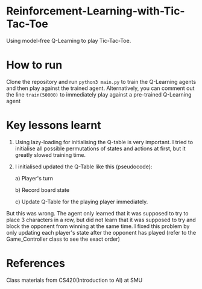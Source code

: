 # Reinforcement-Learning-with-Tic-Tac-Toe
Using model-free Q-Learning to play Tic-Tac-Toe.

# How to run
Clone the repository and run
`python3 main.py`
to train the Q-Learning agents and then play against the trained agent. Alternatively, you can comment out the line
`train(50000)`
to immediately play against a pre-trained Q-Learning agent

# Key lessons learnt
1. Using lazy-loading for initialising the Q-table is very important. I tried to initialise all possible permutations of states and actions at first, but it greatly slowed training time.
2. I initialised updated the Q-Table like this (pseudocode):
   
   a) Player's turn

   b) Record board state

   c) Update Q-Table for the playing player immediately.

But this was wrong. The agent only learned that it was supposed to try to place 3 characters in a row, but did not learn that it was supposed to try and block the opponent from winning at the same time.
I fixed this problem by only updating each player's state after the opponent has played (refer to the Game_Controller class to see the exact order)

# References
Class materials from CS420(Introduction to AI) at SMU
